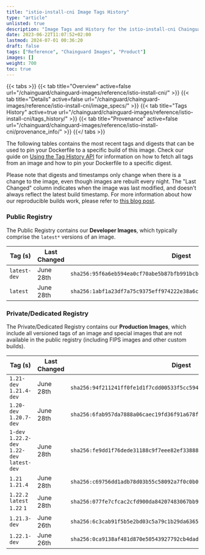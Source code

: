 ```yaml
---
title: "istio-install-cni Image Tags History"
type: "article"
unlisted: true
description: "Image Tags and History for the istio-install-cni Chainguard Image"
date: 2023-06-22T11:07:52+02:00
lastmod: 2024-07-01 00:36:20
draft: false
tags: ["Reference", "Chainguard Images", "Product"]
images: []
weight: 700
toc: true
---
```


{{< tabs >}}
{{< tab title="Overview" active=false url="/chainguard/chainguard-images/reference/istio-install-cni/" >}}
{{< tab title="Details" active=false url="/chainguard/chainguard-images/reference/istio-install-cni/image_specs/" >}}
{{< tab title="Tags History" active=true url="/chainguard/chainguard-images/reference/istio-install-cni/tags_history/" >}}
{{< tab title="Provenance" active=false url="/chainguard/chainguard-images/reference/istio-install-cni/provenance_info/" >}}
{{</ tabs >}}

The following tables contains the most recent tags and digests that can be used to pin your Dockerfile to a specific build of this image. Check our guide on [Using the Tag History API](/chainguard/chainguard-images/using-the-tag-history-api/) for information on how to fetch all tags from an image and how to pin your Dockerfile to a specific digest.

Please note that digests and timestamps only change when there is a change to the image, even though images are rebuilt every night. The "Last Changed" column indicates when the image was last modified, and doesn't always reflect the latest build timestamp. For more information about how our reproducible builds work, please refer to [this blog post](https://www.chainguard.dev/unchained/reproducing-chainguards-reproducible-image-builds).

### Public Registry
The Public Registry contains our **Developer Images**, which typically comprise the `latest*` versions of an image.

| Tag (s)       | Last Changed | Digest                                                                    |
|---------------|--------------|---------------------------------------------------------------------------|
|  `latest-dev` | June 28th    | `sha256:95f6a6eb594ea0cf70abe5b87bfb991bcb6a211353a7641c0a0c85126acfd566` |
|  `latest`     | June 28th    | `sha256:1abf1a23df7a75c9375eff974222e38a6c88efce4d9e617abe2c23a0a80fdf16` |


### Private/Dedicated Registry
The Private/Dedicated Registry contains our **Production Images**, which include all versioned tags of an image and special images that are not available in the public registry (including FIPS images and other custom builds).

| Tag (s)                                       | Last Changed | Digest                                                                    |
|-----------------------------------------------|--------------|---------------------------------------------------------------------------|
|  `1.21-dev` `1.21.4-dev`                      | June 28th    | `sha256:94f211241ff0fe1d1f7cdd00533f5cc594c886a1d9f225e4a7891eaec68d5906` |
|  `1.20-dev` `1.20.7-dev`                      | June 28th    | `sha256:6fab957da7888a06caec19fd36f91a678f197b2166b0bc7ebda0408ee7659c0d` |
|  `1-dev` `1.22.2-dev` `1.22-dev` `latest-dev` | June 28th    | `sha256:fe9dd1f76dede31188c9f7eee82ef338885f782493c6d2cac66ba0f99bb5a31d` |
|  `1.21` `1.21.4`                              | June 28th    | `sha256:c69756dd1adb78d03b55c58092a7f0c0b061a591d710e41fd0d260ad918e5d80` |
|  `1.22.2` `latest` `1.22` `1`                 | June 28th    | `sha256:077fe7cfcac2cfd900da84207483067bb9722e15023e9c5ae688f9529e9c0bec` |
|  `1.21.3-dev`                                 | June 26th    | `sha256:6c3cab91f5b5e2bd03c5a79c1b29da6365fe670da9cc51998ee6ed6770dbb240` |
|  `1.22.1-dev`                                 | June 26th    | `sha256:0ca9138af481d870e50543927792cb4dadf1c8bee9917e907aa168157397d601` |

